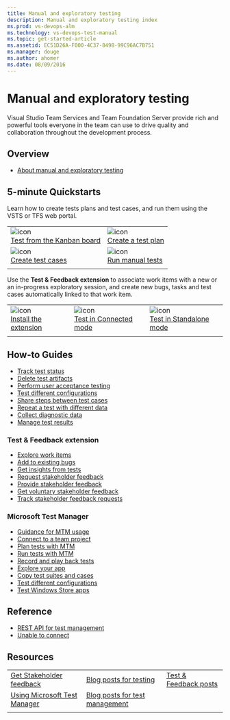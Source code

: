```yaml
---
title: Manual and exploratory testing
description: Manual and exploratory testing index
ms.prod: vs-devops-alm
ms.technology: vs-devops-test-manual
ms.topic: get-started-article
ms.assetid: EC51D26A-F000-4C37-8498-99C96AC7B751
ms.manager: douge
ms.author: ahomer
ms.date: 08/09/2016
---
```


# Manual and exploratory testing

Visual Studio Team Services and Team Foundation Server provide rich and powerful
tools everyone in the team can use to drive quality and collaboration throughout the development process.

## Overview

* [About manual and exploratory testing](overview.md)

## 5-minute Quickstarts

Learn how to create tests plans and test cases, and run them
using the VSTS or TFS web portal.

| | |
| --- | --- |
| ![icon]()<br />[Test from the Kanban board](../work/kanban/add-run-update-tests.md?toc=/vsts/manual-test/toc.json) | ![icon]()<br />[Create a test plan](getting-started/create-a-test-plan.md) |
| ![icon]()<br />[Create test cases](getting-started/create-test-cases.md) | ![icon]()<br />[Run manual tests](getting-started/run-manual-tests.md) |
| | |

Use the **Test &amp; Feedback extension** to associate work items
with a new or an in-progress exploratory session, and create new bugs,
tasks and test cases automatically linked to that work item.

| | | |
| --- | --- | --- |
| ![icon]()<br />[Install the extension](getting-started/perform-exploratory-tests.md) | ![icon]()<br />[Test in Connected mode](connected-mode-exploratory-testing.md) | ![icon]()<br />[Test in Standalone mode](standalone-mode-exploratory-testing.md) |
| | | |

## How-to Guides

* [Track test status](getting-started/track-test-status.md)
* [Delete test artifacts](../work/backlogs/remove-delete-work-items.md?toc=/vsts/manual-test/toc.json)
* [Perform user acceptance testing](getting-started/user-acceptance-testing.md)
* [Test different configurations](test-different-configurations.md)
* [Share steps between test cases](mtm/share-steps-between-test-cases.md)
* [Repeat a test with different data](repeat-test-with-different-data.md)
* [Collect diagnostic data](collect-diagnostic-data.md)
* [Manage test results](getting-started/how-long-to-keep-test-results.md)

### Test & Feedback extension

* [Explore work items](explore-workitems-exploratory-testing.md)
* [Add to existing bugs](add-to-bugs-exploratory-testing.md)
* [Get insights from tests](insights-exploratory-testing.md)
* [Request stakeholder feedback](stakeholder/request-stakeholder-feedback.md)
* [Provide stakeholder feedback](stakeholder/provide-stakeholder-feedback.md)
* [Get voluntary stakeholder feedback](stakeholder/voluntary-stakeholder-feedback.md)
* [Track stakeholder feedback requests](stakeholder/track-stakeholder-feedback.md)

### Microsoft Test Manager

* [Guidance for MTM usage](mtm/guidance-mtm-usage.md)
* [Connect to a team project](mtm/connect-microsoft-test-manager-to-your-team-project-and-test-plan.md)
* [Plan tests with MTM](mtm/plan-manual-tests-with-microsoft-test-manager.md)
* [Run tests with MTM](mtm/run-manual-tests-with-microsoft-test-manager.md)
* [Record and play back tests](getting-started/record-play-back-manual-tests.md)
* [Explore your app](mtm/exploratory-testing-using-microsoft-test-manager.md)
* [Copy test suites and cases](mtm/copying-and-cloning-test-suites-and-test-cases.md)
* [Test different configurations](mtm/test-configurations-specifying-test-platforms.md)
* [Test Windows Store apps](mtm/testing-windows-store-apps.md)

## Reference

* [REST API for test management](../integrate/index.md)
* [Unable to connect](../work/reference/error/tf31002-unable-connect-tfs.md?toc=/vsts/manual-test/toc.json)

## Resources

| | | |
| --- | --- | --- |
| [Get Stakeholder feedback](../collaborate/feedback/index.md) | [Blog posts for testing](https://blogs.msdn.microsoft.com/visualstudioalm/tag/testing/) | [Test & Feedback posts](https://social.msdn.microsoft.com/Search/en-US?query=test%20%26%20feedback%20extension&beta=0&rn=Microsoft+Application+Lifecycle+Management&rq=site:https://blogs.msdn.microsoft.com/visualstudioalm&ac=4) |
| [Using Microsoft Test Manager](https://msdn.microsoft.com/en-us/library/jj635157.aspx) | [Blog posts for test management](https://blogs.msdn.microsoft.com/visualstudioalm/tag/test-management/) | |
| | | |

